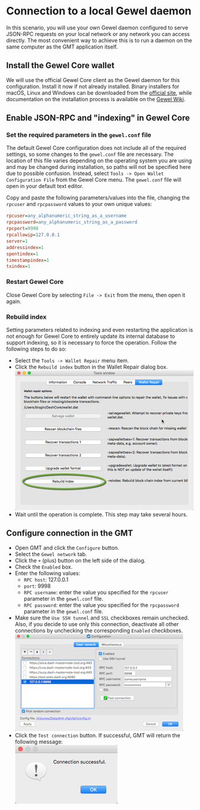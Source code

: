 # Connection to a local Gewel daemon
In this scenario, you will use your own Gewel daemon configured to serve JSON-RPC requests on your local network or any network you can access directly. The most convenient way to achieve this is to run a daemon on the same computer as the GMT application itself.

## Install the Gewel Core wallet
We will use the official Gewel Core client as the Gewel daemon for this configuration. Install it now if not already installed. Binary installers for macOS, Linux and Windows can be downloaded from the [official site](https://www.gewel.io/wallets), while documentation on the installation process is available on the [Gewel Wiki](https://docs.gewel.io/en/stable/wallets/gewelcore/installation.html).

## Enable JSON-RPC and "indexing" in Gewel Core
###  Set the required parameters in the `gewel.conf` file
The default Gewel Core configuration does not include all of the required settings, so some changes to the `gewel.conf` file are necessary. The location of this file varies depending on the operating system you are using and may be changed during installation, so paths will not be specified here due to possible confusion. Instead, select `Tools -> Open Wallet Configuration File` from the Gewel Core menu. The `gewel.conf` file will open in your default text editor.

Copy and paste the following parameters/values into the file, changing the `rpcuser` and `rpcpassword` values to your own unique values:
```ini
rpcuser=any_alphanumeric_string_as_a_username
rpcpassword=any_alphanumeric_string_as_a_password
rpcport=9998
rpcallowip=127.0.0.1
server=1
addressindex=1
spentindex=1
timestampindex=1
txindex=1
```

### Restart Gewel Core

Close Gewel Core by selecting `File -> Exit` from the menu, then open it again.

### Rebuild index
Setting parameters related to indexing and even restarting the application is not enough for Gewel Core to entirely update its internal database to support indexing, so it is necessary to force the operation. Follow the following steps to do so:

 * Select the `Tools -> Wallet Repair` menu item.
 * Click the `Rebuild index` button in the Wallet Repair dialog box.  
    ![Wallet repair rebuild index](img/gewelqt-rebuild-index.png)
 * Wait until the operation is complete. This step may take several hours.

## Configure connection in the GMT
 * Open GMT and click the `Configure` button.
 * Select the `Gewel network` tab.
 * Click the `+` (plus) button on the left side of the dialog.
 * Check the `Enabled` box.
 * Enter the following values:
   * `RPC host`: 127.0.0.1
   * `port`: 9998
   * `RPC username`: enter the value you specified for the `rpcuser` parameter in the `gewel.conf` file.
   * `RPC password`: enter the value you specified for the `rpcpassword` parameter in the `gewel.conf` file.
 * Make sure the `Use SSH tunnel` and `SSL` checkboxes remain unchecked. Also, if you decide to use only this connection, deactivate all other connections by unchecking the corresponding `Enabled` checkboxes.  
    ![Direct connection configuration window](img/gmt-config-dlg-conn-direct.png)
 * Click the `Test connection` button. If successful, GMT will return the following message:  
    ![Connection successful](img/gmt-conn-success.png)

